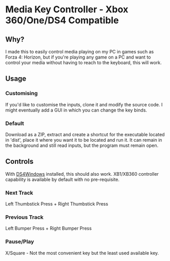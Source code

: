 # Media Key Controller - Xbox 360/One/DS4 Compatible
## Why?
I made this to easily control media playing on my PC in games such as Forza 4: Horizon, but if you're playing any game on a PC and want to control your media without having to reach to the keyboard, this will work.

## Usage
### Customising
If you'd like to customise the inputs, clone it and modify the source code. I might eventually add a GUI in which you can change the key binds.

### Default

Download as a ZIP, extract and create a shortcut for the executable located in 'dist', place it where you want it to be located and run it. 
It can remain in the background and still read inputs, but the program must remain open.

## Controls
With [DS4Windows](http://ds4windows.com/) installed, this should also work. XB1/XB360 controller capability is available by default with no pre-requisite.

### Next Track
Left Thumbstick Press + Right Thumbstick Press
### Previous Track
Left Bumper Press + Right Bumper Press
### Pause/Play
X/Square - Not the most convenient key but the least used available key.
